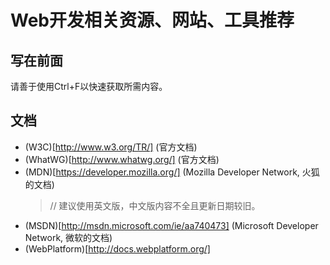 Web开发相关资源、网站、工具推荐
=====

写在前面
-----

请善于使用Ctrl+F以快速获取所需内容。

文档
-----

*   (W3C)[http://www.w3.org/TR/] (官方文档)
*   (WhatWG)[http://www.whatwg.org/] (官方文档)
*   (MDN)[https://developer.mozilla.org/] (Mozilla Developer Network, 火狐的文档)
    > // 建议使用英文版，中文版内容不全且更新日期较旧。
*   (MSDN)[http://msdn.microsoft.com/ie/aa740473] (Microsoft Developer Network, 微软的文档)
*   (WebPlatform)[http://docs.webplatform.org/]
